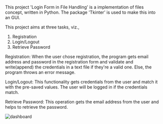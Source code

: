 This project 'Login Form in File Handling' is a implementation of files concept, written in Python. The package 'Tkinter' is used to make this into an GUI. 

This project aims at three tasks, viz.,
1. Registration
2. Login/Logout
3. Retrieve Password

Registration: When the user chose registration, the program gets email address and password in the registration form and validate and write(append) the credentials in a text file if they're a valid one. Else, the program throws an error message.

Login/Logout: This functionality gets credentials from the user and match it with the pre-saved values. The user will be logged in if the credentials match. 

Retrieve Password: This operation gets the email address from the user and helps to retrieve the password.

![dashboard](https://user-images.githubusercontent.com/62324559/131021158-f4ab5e82-2d73-4fea-a05e-53c629667de4.PNG)
